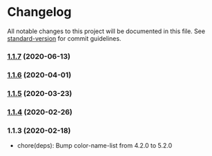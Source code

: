 # Changelog

All notable changes to this project will be documented in this file. See [standard-version](https://github.com/conventional-changelog/standard-version) for commit guidelines.

### [1.1.7](https://github.com/distributedvc/cherangi/compare/v1.1.6...v1.1.7) (2020-06-13)

### [1.1.6](https://github.com/distributedvc/cherangi/compare/v1.1.5...v1.1.6) (2020-04-01)

### [1.1.5](https://github.com/distributedvc/cherangi/compare/v1.1.4...v1.1.5) (2020-03-23)

### [1.1.4](https://github.com/distributedvc/cherangi/compare/v1.1.2...v1.1.4) (2020-02-26)

### 1.1.3 (2020-02-18)

- chore(deps): Bump color-name-list from 4.2.0 to 5.2.0
